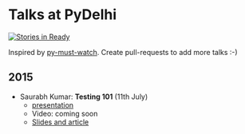 Talks at PyDelhi
================
[![Stories in Ready](https://badge.waffle.io/pydelhi/talks.png?label=ready&title=Ready)](https://waffle.io/pydelhi/talks)

Inspired by [py-must-watch](https://github.com/s16h/py-must-watch/). Create pull-requests to add more talks :-)

## 2015
* Saurabh Kumar: **Testing 101** (11th July)
    * [presentation](https://docs.google.com/presentation/d/1yesEE3ScAsJ3L8AkNMTvEZfOcblBkyVVu1JG0KeCG-4/edit?usp=sharing)
    * Video: coming soon
    * [Slides and article](http://bit.ly/testing-101)
